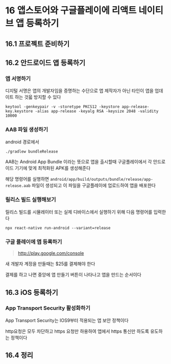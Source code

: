 # 16 앱스토어와 구글플레이에 리액트 네이티브 앱 등록하기

## 16.1 프로젝트 준비하기

## 16.2 안드로이드 앱 등록하기

### 앱 서명하기

디지털 서명은 앱의 개발자임을 증명하는 수단으로 앱 제작자가 아닌 타인이 앱을 업데이트 하는 것읇 방지할 수 있다

```
keytool -genkeypair -v -storetype PKCS12 -keystore app-release-key.keystore -alias app-release -keyalg RSA -keysize 2048 -validity 10000
```

### AAB 파일 생성하기

android 경로에서
```
./gradlew bundleRelease
```

AAB는 Android App Bundle 이라는 뜻으로 앱을 출시할때 구글플레이에서 각 안드로이드 기기에 맞게 최적화된 APK를 생성해준다

해당 명령어를 실행하면 `android/app/build/outputs/bundle/release/app-release.aab` 파일이 생성되고 이 파일을 구글플레이에 업로드하여 앱을 배포한다

### 릴리스 빌드 실행해보기

릴리스 빌드를 시뮬레이터 또는 실제 디바이스에서 실행하기 위해 다음 명령어를 입력한다

```
npx react-native run-android --variant=release
```

### 구글 플레이에 앱 등록하기

> http://play.google.com/console

새 개발자 계정을 만들때는 $25를 결제해야 한다

결제를 하고 나면 중앙에 앱 만들기 버튼이 나타나고 앱을 만드는 순서이다

## 16.3 iOS  등록하기

### App Transport Security 활성화하기

App Transport Security는 IOS9부터 적용되는 앱 보안 정책이다

http요청은 모두 차단하고 https 요청만 하용하여 앱에서 https 통신만 하도록 유도하는 정책이다


## 16.4 정리
